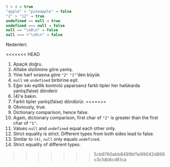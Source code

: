

```js no-beautify
5 > 4 → true
"apple" > "pineapple" → false
"2" > "12" → true
undefined == null → true
undefined === null → false
null == "\n0\n" → false
null === +"\n0\n" → false
```

Nedenleri:

<<<<<<< HEAD
1. Apaçık doğru.
2. Alfabe dizilimine göre yanlış.
3. Yine harf sırasına göre `"2"` `"1"`'den büyük
4. `null` ve `undefined` birbirine eşit. 
5. Eğer sıkı eşitlik kontrolü yaparsanız farklı tipler her halükarda yanlış(false) dönderir
6. (4)'e bakın.
7. Farklı tipler yanlış(false) döndürür.
=======
1. Obviously, true.
2. Dictionary comparison, hence false.
3. Again, dictionary comparison, first char of `"2"` is greater than the first char of `"1"`.
4. Values `null` and `undefined` equal each other only.
5. Strict equality is strict. Different types from both sides lead to false.
6. Similar to `(4)`, `null` only equals `undefined`.
7. Strict equality of different types.
>>>>>>> 5cb9760abb8499bf1e99042d866c3c1db8cd61ca
